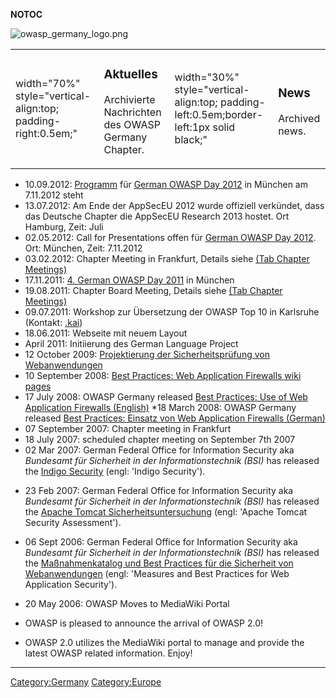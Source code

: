__NOTOC__

![owasp_germany_logo.png](owasp_germany_logo.png
"owasp_germany_logo.png")

<table>
<tbody>
<tr class="odd">
<td><p>width="70%" style="vertical-align:top; padding-right:0.5em;"</p></td>
<td><h3 id="aktuelles">Aktuelles</h3>
<p>Archivierte Nachrichten des OWASP Germany Chapter.</p></td>
<td><p>width="30%" style="vertical-align:top; padding-left:0.5em;border-left:1px solid black;"</p></td>
<td><h3 id="news">News</h3>
<p>Archived news.</p></td>
</tr>
</tbody>
</table>

  - 10.09.2012:
    <u>[Programm](German_OWASP_Day_2012/Programm "wikilink")</u> für
    <u>[German OWASP Day 2012](German_OWASP_Day_2012 "wikilink")</u> in
    München am 7.11.2012 steht
  - 13.07.2012: Am Ende der AppSecEU 2012 wurde offiziell verkündet,
    dass das Deutsche Chapter die AppSecEU Research 2013 hostet. Ort
    Hamburg, Zeit: Juli
  - 02.05.2012: Call for Presentations offen für <u>[German OWASP Day
    2012](German_OWASP_Day_2012 "wikilink")</u>. Ort: München, Zeit:
    7.11.2012
  - 03.02.2012: Chapter Meeting in Frankfurt, Details siehe <u>[(Tab
    Chapter Meetings)](Germany#Chapter_Meetings "wikilink")</u>
  - 17.11.2011: [4. German OWASP Day
    2011](German_OWASP_Day_2011 "wikilink") in München
  - 19.08.2011: Chapter Board Meeting, Details siehe [(Tab Chapter
    Meetings)](Germany#Chapter_Meetings "wikilink")
  - 09.07.2011: Workshop zur Übersetzung der OWASP Top 10 in Karlsruhe
    (Kontakt: [.kai](User:Kai_Jendrian "wikilink"))
  - 18.06.2011: Webseite mit neuem Layout
  - April 2011: Initiierung des German Language Project
  - 12 October 2009: [Projektierung der Sicherheitsprüfung von
    Webanwendungen](Projektierung_der_Sicherheitsprüfung_von_Webanwendungen "wikilink")
  - 10 September 2008: [Best Practices: Web Application Firewalls wiki
    pages](Best_Practices:_Web_Application_Firewalls "wikilink")
  - 17 July 2008: OWASP Germany released [Best Practices: Use of Web
    Application Firewalls
    (English)](Media:Best_Practices_Guide_WAF_v104.en.pdf "wikilink")
    \*18 March 2008: OWASP Germany released [Best Practices: Einsatz von
    Web Application Firewalls
    (German)](Media:Best_Practices_Guide_WAF.pdf "wikilink")
  - 07 September 2007: Chapter meeting in Frankfurt
  - 18 July 2007: scheduled chapter meeting on September 7th 2007
  - 02 Mar 2007: German Federal Office for Information Security aka
    *Bundesamt für Sicherheit in der Informationstechnik (BSI)* has
    released the [Indigo
    Security](http://www.bsi.bund.de/fachthem/betriebssysteme/indigo/index.htm#indigoen)
    (engl: 'Indigo Security').

<!-- end list -->

  - 23 Feb 2007: German Federal Office for Information Security aka
    *Bundesamt für Sicherheit in der Informationstechnik (BSI)* has
    released the [Apache Tomcat
    Sicherheitsuntersuchung](http://www.bsi.de/literat/studien/tomcat/index.htm)
    (engl: 'Apache Tomcat Security Assessment').

<!-- end list -->

  - 06 Sept 2006: German Federal Office for Information Security aka
    *Bundesamt für Sicherheit in der Informationstechnik (BSI)* has
    released the [Maßnahmenkatalog und Best Practices für die Sicherheit
    von
    Webanwendungen](https://www.bsi.bund.de/cae/servlet/contentblob/476464/publicationFile/30632/WebSec_pdf.pdf)
    (engl: 'Measures and Best Practices for Web Application Security').

<!-- end list -->

  - 20 May 2006: OWASP Moves to MediaWiki Portal

<!-- end list -->

  -
    OWASP is pleased to announce the arrival of OWASP 2.0\!

<!-- end list -->

  -
    OWASP 2.0 utilizes the MediaWiki portal to manage and provide the
    latest OWASP related information. Enjoy\!

-----

[<top>](Germany "wikilink")

[Category:Germany](Category:Germany "wikilink")
[Category:Europe](Category:Europe "wikilink")
